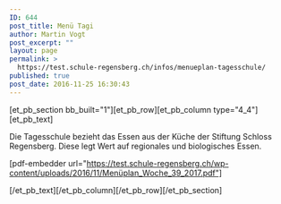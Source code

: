 ```yaml
---
ID: 644
post_title: Menü Tagi
author: Martin Vogt
post_excerpt: ""
layout: page
permalink: >
  https://test.schule-regensberg.ch/infos/menueplan-tagesschule/
published: true
post_date: 2016-11-25 16:30:43
---
```

[et_pb_section bb_built="1"][et_pb_row][et_pb_column type="4_4"][et_pb_text]

Die Tagesschule bezieht das Essen aus der Küche der Stiftung Schloss Regensberg. Diese legt Wert auf regionales und biologisches Essen.

[pdf-embedder url="https://test.schule-regensberg.ch/wp-content/uploads/2016/11/Menüplan_Woche_39_2017.pdf"]

[/et_pb_text][/et_pb_column][/et_pb_row][/et_pb_section]